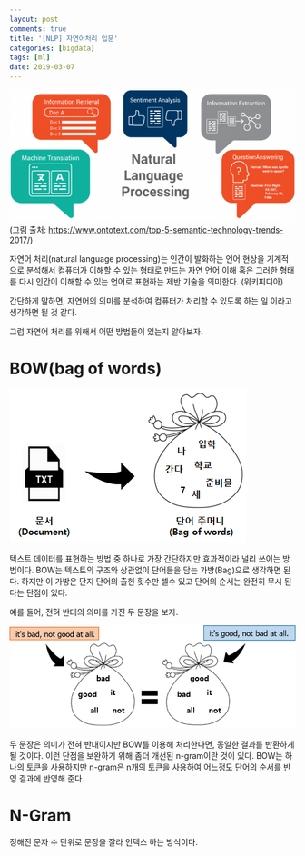 ```yaml
---
layout: post
comments: true
title: '[NLP] 자연어처리 입문'
categories: [bigdata]
tags: [ml]
date: 2019-03-07
---
```

![nlp-1](/assets/img/post/nlp-basic/nlp.png)
(그림 출처: <https://www.ontotext.com/top-5-semantic-technology-trends-2017/>)

자연어 처리(natural language processing)는 인간이 발화하는 언어 현상을 기계적으로 분석해서 컴퓨터가 이해할 수 있는 형태로 만드는 자연 언어 이해 혹은 그러한 형태를 다시 인간이 이해할 수 있는 언어로 표현하는 제반 기술을 의미한다. (위키피디아)

간단하게 말하면, 자연어의 의미를 분석하여 컴퓨터가 처리할 수 있도록 하는 일 이라고 생각하면 될 것 같다.

그럼 자연어 처리를 위해서 어떤 방법들이 있는지 알아보자.

# BOW(bag of words)

![nlp-1](/assets/img/post/nlp-basic/bow-01.png)

텍스트 데이터를 표현하는 방법 중 하나로 가장 간단하지만 효과적이라 널리 쓰이는 방법이다. BOW는 텍스트의 구조와 상관없이 단어들을 담는 가방(Bag)으로 생각하면 된다. 하지만 이 가방은 단지 단어의 출현 횟수만 셀수 있고 단어의 순서는 완전히 무시 된다는 단점이 있다.

예를 들어, 전혀 반대의 의미를 가진 두 문장을 보자.

![nlp-1](/assets/img/post/nlp-basic/bow-02.png)

두 문장은 의미가 전혀 반대이지만 BOW를 이용해 처리한다면, 동일한 결과를 반환하게 될 것이다.
이런 단점을 보완하기 위해 좀더 개선된 n-gram이란 것이 있다. BOW는 하나의 토큰을 사용하지만 n-gram은 n개의 토큰을 사용하여 어느정도 단어의 순서를 반영 결과에 반영해 준다.

# N-Gram

정해진 문자 수 단위로 문장을 잘라 인덱스 하는 방식이다.
